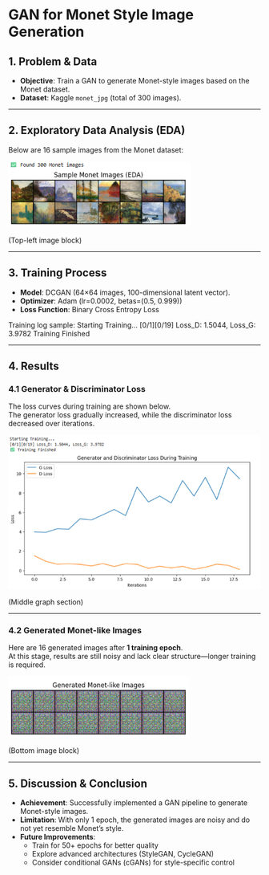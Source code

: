 # GAN for Monet Style Image Generation

## 1. Problem & Data
- **Objective**: Train a GAN to generate Monet-style images based on the Monet dataset.  
- **Dataset**: Kaggle `monet_jpg` (total of 300 images).  

---

## 2. Exploratory Data Analysis (EDA)
Below are 16 sample images from the Monet dataset:

![EDA Sample](EDASample.png)

(Top-left image block)

---

## 3. Training Process
- **Model**: DCGAN (64×64 images, 100-dimensional latent vector).  
- **Optimizer**: Adam (lr=0.0002, betas=(0.5, 0.999))  
- **Loss Function**: Binary Cross Entropy Loss  

Training log sample:
Starting Training...
[0/1][0/19] Loss_D: 1.5044, Loss_G: 3.9782
Training Finished


---

## 4. Results

### 4.1 Generator & Discriminator Loss
The loss curves during training are shown below.  
The generator loss gradually increased, while the discriminator loss decreased over iterations.  

![Loss Curve](LossCurve.png)

(Middle graph section)

---

### 4.2 Generated Monet-like Images
Here are 16 generated images after **1 training epoch**.  
At this stage, results are still noisy and lack clear structure—longer training is required.  

![Generated Images](GeneratedImages.png)

(Bottom image block)

---

## 5. Discussion & Conclusion
- **Achievement**: Successfully implemented a GAN pipeline to generate Monet-style images.  
- **Limitation**: With only 1 epoch, the generated images are noisy and do not yet resemble Monet’s style.  
- **Future Improvements**:  
  - Train for 50+ epochs for better quality  
  - Explore advanced architectures (StyleGAN, CycleGAN)  
  - Consider conditional GANs (cGANs) for style-specific control 
